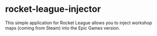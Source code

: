 # rocket-league-injector
This simple application for Rocket League allows you to inject workshop maps (coming from Steam) into the Epic Games version.
